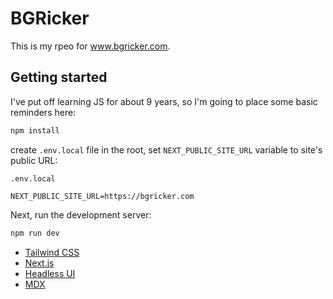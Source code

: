 # BGRicker

This is my rpeo for www.bgricker.com.

## Getting started

I've put off learning JS for about 9 years, so I'm going to place some basic reminders here:

```bash
npm install
```

create `.env.local` file in the root, set `NEXT_PUBLIC_SITE_URL` variable to site's public URL:

```
.env.local

NEXT_PUBLIC_SITE_URL=https://bgricker.com
```

Next, run the development server:

```bash
npm run dev
```

- [Tailwind CSS](https://tailwindcss.com/docs)
- [Next.js](https://nextjs.org/docs)
- [Headless UI](https://headlessui.dev)
- [MDX](https://mdxjs.com)
